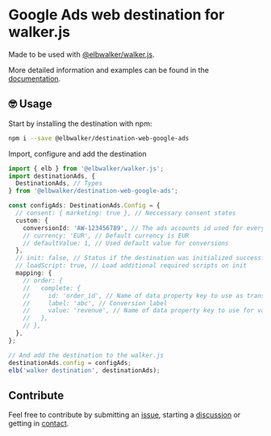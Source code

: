 # Google Ads web destination for walker.js

Made to be used with [@elbwalker/walker.js](https://github.com/elbwalker/walker.js).

More detailed information and examples can be found in the [documentation](https://docs.elbwalker.com/).

## 🤓 Usage

Start by installing the destination with npm:

```sh
npm i --save @elbwalker/destination-web-google-ads
```

Import, configure and add the destination

```ts
import { elb } from '@elbwalker/walker.js';
import destinationAds, {
  DestinationAds, // Types
} from '@elbwalker/destination-web-google-ads';

const configAds: DestinationAds.Config = {
  // consent: { marketing: true }, // Neccessary consent states
  custom: {
    conversionId: 'AW-123456789', // The ads accounts id used for every conversion
    // currency: 'EUR', // Default currency is EUR
    // defaultValue: 1, // Used default value for conversions
  },
  // init: false, // Status if the destination was initialized successfully or should be skipped
  // loadScript: true, // Load additional required scripts on init
  mapping: {
    // order: {
    //   complete: {
    //     id: 'order_id', // Name of data property key to use as transaction id
    //     label: 'abc', // Conversion label
    //     value: 'revenue', // Name of data property key to use for value
    //   },
    // },
  },
};

// And add the destination to the walker.js
destinationAds.config = configAds;
elb('walker destination', destinationAds);
```

## Contribute

Feel free to contribute by submitting an [issue](https://github.com/elbwalker/walker.js/issues), starting a [discussion](https://github.com/elbwalker/walker.js/discussions) or getting in [contact](https://calendly.com/elb-alexander/30min).
